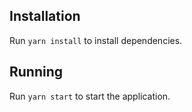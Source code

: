 ## Installation

Run `yarn install` to install dependencies.

## Running

Run `yarn start` to start the application.
